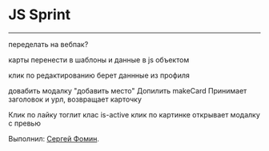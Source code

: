 # JS Sprint

---
переделать на вебпак?

карты перенести в шаблоны и данные в js объектом

клик по редактированию берет даннные из профиля

довабить модалку "добавить место"
Допилить makeCard
Принимает заголовок и урл, возвращает карточку

Клик по лайку тоглит клас is-active
клик по картинке открывает модалку с превью


Выполнил: [Сергей Фомин](https://htmlacademy.ru//profile/id1606421).

